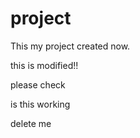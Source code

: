 # project

This my project created now.


this is modified!!


please check

is this working 

delete me
